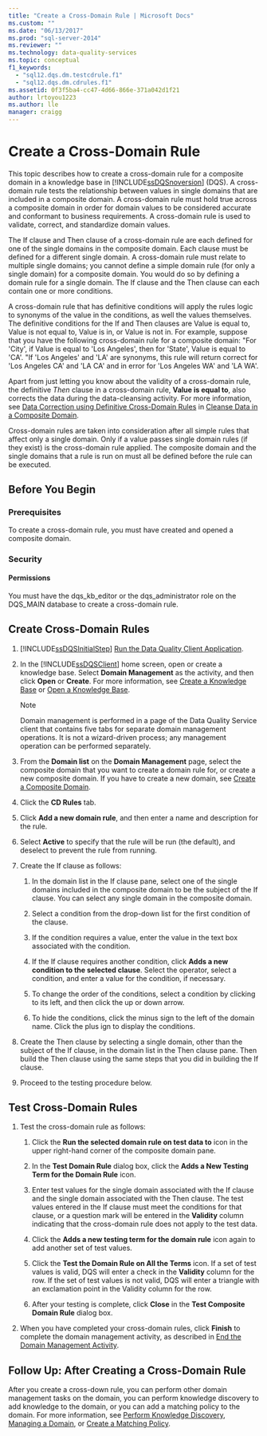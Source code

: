 ```yaml
---
title: "Create a Cross-Domain Rule | Microsoft Docs"
ms.custom: ""
ms.date: "06/13/2017"
ms.prod: "sql-server-2014"
ms.reviewer: ""
ms.technology: data-quality-services
ms.topic: conceptual
f1_keywords: 
  - "sql12.dqs.dm.testcdrule.f1"
  - "sql12.dqs.dm.cdrules.f1"
ms.assetid: 0f3f5ba4-cc47-4d66-866e-371a042d1f21
author: lrtoyou1223
ms.author: lle
manager: craigg
---
```

# Create a Cross-Domain Rule
  This topic describes how to create a cross-domain rule for a composite domain in a knowledge base in [!INCLUDE[ssDQSnoversion](../includes/ssdqsnoversion-md.md)] (DQS). A cross-domain rule tests the relationship between values in single domains that are included in a composite domain. A cross-domain rule must hold true across a composite domain in order for domain values to be considered accurate and conformant to business requirements. A cross-domain rule is used to validate, correct, and standardize domain values.  
  
 The If clause and Then clause of a cross-domain rule are each defined for one of the single domains in the composite domain. Each clause must be defined for a different single domain. A cross-domain rule must relate to multiple single domains; you cannot define a simple domain rule (for only a single domain) for a composite domain. You would do so by defining a domain rule for a single domain. The If clause and the Then clause can each contain one or more conditions.  
  
 A cross-domain rule that has definitive conditions will apply the rules logic to synonyms of the value in the conditions, as well the values themselves. The definitive conditions for the If and Then clauses are Value is equal to, Value is not equal to, Value is in, or Value is not in. For example, suppose that you have the following cross-domain rule for a composite domain: "For 'City', if Value is equal to 'Los Angeles', then for 'State', Value is equal to 'CA'. "If 'Los Angeles' and 'LA' are synonyms, this rule will return correct for 'Los Angeles CA' and 'LA CA' and in error for 'Los Angeles WA' and 'LA WA'.  
  
 Apart from just letting you know about the validity of a cross-domain rule, the definitive *Then* clause in a cross-domain rule, **Value is equal to**, also corrects the data during the data-cleansing activity. For more information, see [Data Correction using Definitive Cross-Domain Rules](../../2014/data-quality-services/cleanse-data-in-a-composite-domain.md#CDCorrection) in [Cleanse Data in a Composite Domain](../../2014/data-quality-services/cleanse-data-in-a-composite-domain.md).  
  
 Cross-domain rules are taken into consideration after all simple rules that affect only a single domain. Only if a value passes single domain rules (if they exist) is the cross-domain rule applied. The composite domain and the single domains that a rule is run on must all be defined before the rule can be executed.  
  
##  <a name="BeforeYouBegin"></a> Before You Begin  
  
###  <a name="Prerequisites"></a> Prerequisites  
 To create a cross-domain rule, you must have created and opened a composite domain.  
  
###  <a name="Security"></a> Security  
  
####  <a name="Permissions"></a> Permissions  
 You must have the dqs_kb_editor or the dqs_administrator role on the DQS_MAIN database to create a cross-domain rule.  
  
##  <a name="Create"></a> Create Cross-Domain Rules  
  
1.  [!INCLUDE[ssDQSInitialStep](../includes/ssdqsinitialstep-md.md)] [Run the Data Quality Client Application](../../2014/data-quality-services/run-the-data-quality-client-application.md).  
  
2.  In the [!INCLUDE[ssDQSClient](../includes/ssdqsclient-md.md)] home screen, open or create a knowledge base. Select **Domain Management** as the activity, and then click **Open** or **Create**. For more information, see [Create a Knowledge Base](../../2014/data-quality-services/create-a-knowledge-base.md) or [Open a Knowledge Base](../../2014/data-quality-services/open-a-knowledge-base.md).  
  
    > [!NOTE]  
    >  Domain management is performed in a page of the Data Quality Service client that contains five tabs for separate domain management operations. It is not a wizard-driven process; any management operation can be performed separately.  
  
3.  From the **Domain list** on the **Domain Management** page, select the composite domain that you want to create a domain rule for, or create a new composite domain. If you have to create a new domain, see [Create a Composite Domain](../../2014/data-quality-services/create-a-composite-domain.md).  
  
4.  Click the **CD Rules** tab.  
  
5.  Click **Add a new domain rule**, and then enter a name and description for the rule.  
  
6.  Select **Active** to specify that the rule will be run (the default), and deselect to prevent the rule from running.  
  
7.  Create the If clause as follows:  
  
    1.  In the domain list in the If clause pane, select one of the single domains included in the composite domain to be the subject of the If clause. You can select any single domain in the composite domain.  
  
    2.  Select a condition from the drop-down list for the first condition of the clause.  
  
    3.  If the condition requires a value, enter the value in the text box associated with the condition.  
  
    4.  If the If clause requires another condition, click **Adds a new condition to the selected clause**. Select the operator, select a condition, and enter a value for the condition, if necessary.  
  
    5.  To change the order of the conditions, select a condition by clicking to its left, and then click the up or down arrow.  
  
    6.  To hide the conditions, click the minus sign to the left of the domain name. Click the plus ign to display the conditions.  
  
8.  Create the Then clause by selecting a single domain, other than the subject of the If clause, in the domain list in the Then clause pane. Then build the Then clause using the same steps that you did in building the If clause.  
  
9. Proceed to the testing procedure below.  
  
##  <a name="Test"></a> Test Cross-Domain Rules  
  
1.  Test the cross-domain rule as follows:  
  
    1.  Click the **Run the selected domain rule on test data to** icon in the upper right-hand corner of the composite domain pane.  
  
    2.  In the **Test Domain Rule** dialog box, click the **Adds a New Testing Term for the Domain Rule** icon.  
  
    3.  Enter test values for the single domain associated with the If clause and the single domain associated with the Then clause. The test values entered in the If clause must meet the conditions for that clause, or a question mark will be entered in the **Validity** column indicating that the cross-domain rule does not apply to the test data.  
  
    4.  Click the **Adds a new testing term for the domain rule** icon again to add another set of test values.  
  
    5.  Click the **Test the Domain Rule on All the Terms** icon. If a set of test values is valid, DQS will enter a check in the **Validity** column for the row. If the set of test values is not valid, DQS will enter a triangle with an exclamation point in the Validity column for the row.  
  
    6.  After your testing is complete, click **Close** in the **Test Composite Domain Rule** dialog box.  
  
2.  When you have completed your cross-domain rules, click **Finish** to complete the domain management activity, as described in [End the Domain Management Activity](../../2014/data-quality-services/end-the-domain-management-activity.md).  
  
##  <a name="FollowUp"></a> Follow Up: After Creating a Cross-Domain Rule  
 After you create a cross-down rule, you can perform other domain management tasks on the domain, you can perform knowledge discovery to add knowledge to the domain, or you can add a matching policy to the domain. For more information, see [Perform Knowledge Discovery](../../2014/data-quality-services/perform-knowledge-discovery.md), [Managing a Domain](../../2014/data-quality-services/managing-a-domain.md), or [Create a Matching Policy](../../2014/data-quality-services/create-a-matching-policy.md).  
  
  
